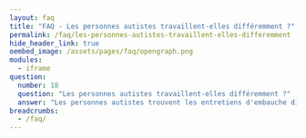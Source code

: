 ```yaml
---
layout: faq
title: "FAQ - Les personnes autistes travaillent-elles différemment ?"
permalink: /faq/les-personnes-autistes-travaillent-elles-differemment
hide_header_link: true
oembed_image: /assets/pages/faq/opengraph.png
modules:
  - iframe
question: 
  number: 18
  question: "Les personnes autistes travaillent-elles différemment ?"
  answer: "Les personnes autistes trouvent les entretiens d'embauche difficiles à cause des interactions sociales attendues. L'employeur peut permettre à la personne de lui montrer ses compétences plutôt que de discuter dans un entretien d'embauche classique. Certaines personnes autistes ne travaillent pas différemment des personnes non autistes. Elles sont conscientes des stratégies qui les aide tout au long de la journée, comme prendre des pauses régulières ou éviter les odeurs insupportables. Certaines personnes travaillent bien avec un coach qui fait le contact entre elle et le reste de l'entreprise. "
breadcrumbs:
  - /faq/
---
```


